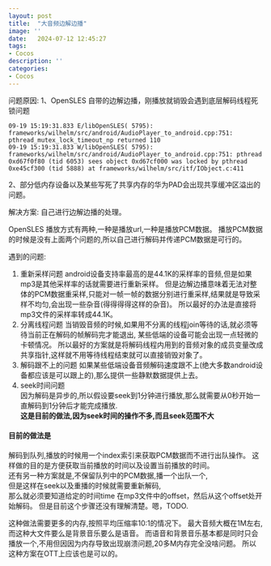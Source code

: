 ```yaml
---
layout: post
title:  "大音频边解边播"
image: ''
date:   2024-07-12 12:45:27
tags:
- Cocos
description: ''
categories: 
- Cocos
---
```


问题原因:
1、OpenSLES 自带的边解边播，刚播放就销毁会遇到底层解码线程死锁问题
```
09-19 15:19:31.833 E/libOpenSLES( 5795): frameworks/wilhelm/src/android/AudioPlayer_to_android.cpp:751: pthread_mutex_lock_timeout_np returned 110
09-19 15:19:31.833 W/libOpenSLES( 5795): frameworks/wilhelm/src/android/AudioPlayer_to_android.cpp:751: pthread 0xd67f0f80 (tid 6053) sees object 0xd67cf000 was locked by pthread 0xe45cf300 (tid 5888) at frameworks/wilhelm/src/itf/IObject.c:411
```
2、部分低内存设备以及某些写死了共享内存的华为PAD会出现共享缓冲区溢出的问题。

解决方案:
自己进行边解边播的处理。

OpenSLES 播放方式有两种,一种是播放url,一种是播放PCM数据。
播放PCM数据的时候是没有上面两个问题的,所以自己进行解码并传递PCM数据是可行的。

遇到的问题:
1. 重新采样问题
android设备支持率最高的是44.1K的采样率的音频,但是如果mp3是其他采样率的话就需要进行重新采样。
但是边解边播意味着无法对整体的PCM数据重采样,只能对一帧一帧的数据分别进行重采样,结果就是导致采样不均匀,会出现一些杂音(得得得得这样的杂音)。
所以最好的办法是直接将mp3文件的采样率转成44.1K。
2. 分离线程问题
当销毁音频的时候,如果用不分离的线程join等待的话,就必须等待当前正在解码的帧解码完才能退出,
某些低端的设备可能会出现一点轻微的卡顿情况。
所以最好的方案就是将解码线程内用到的音频对象的成员变量改成共享指针,这样就不用等待线程结束就可以直接销毁对象了。
3. 解码跟不上的问题
如果某些低端设备音频解码速度跟不上(绝大多数android设备都应该是可以跟上的),那么提供一些静默数据提供上去。
4. seek时间问题  
因为解码是异步的,所以假设要seek到1分钟进行播放,那么就需要从0秒开始一直解码到1分钟后才能完成播放.   
**这是目前的做法,因为seek时间的操作不多,而且seek范围不大**  


#### 目前的做法是   
解码到队列,播放的时候用一个index索引来获取PCM数据而不进行出队操作。
这样做的目的是方便获取当前播放的时间以及设置当前播放的时间。  
还有另一种方案就是,不保留队列中的PCM数据,播一个出队一个,  
但是这样在seek以及重播的时候就需要重新解码,  
那么就必须要知道给定的时间time 在mp3文件中的offset，然后从这个offset处开始解码。
但是目前这个步骤还没有理解清楚。嗯，TODO.

这种做法需要更多的内存,按照平均压缩率10:1的情况下。
最大音频大概在1M左右,而这种大文件要么是背景音乐要么是语音。
而语音和背景音乐基本都是同时只会播放一个,不用但因因为内存导致出现崩溃问题,20多M内存完全没啥问题。
所以这种方案在OTT上应该也是可以的。